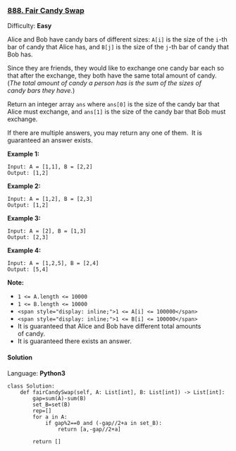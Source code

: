 ### [888\. Fair Candy Swap](https://leetcode.com/problems/fair-candy-swap/)

Difficulty: **Easy**


Alice and Bob have candy bars of different sizes: `A[i]` is the size of the `i`-th bar of candy that Alice has, and `B[j]` is the size of the `j`-th bar of candy that Bob has.

Since they are friends, they would like to exchange one candy bar each so that after the exchange, they both have the same total amount of candy.  (_The total amount of candy a person has is the sum of the sizes of candy bars they have._)

Return an integer array `ans` where `ans[0]` is the size of the candy bar that Alice must exchange, and `ans[1]` is the size of the candy bar that Bob must exchange.

If there are multiple answers, you may return any one of them.  It is guaranteed an answer exists.


**Example 1:**

```
Input: A = [1,1], B = [2,2]
Output: [1,2]
```


**Example 2:**

```
Input: A = [1,2], B = [2,3]
Output: [1,2]
```


**Example 3:**

```
Input: A = [2], B = [1,3]
Output: [2,3]
```


**Example 4:**

```
Input: A = [1,2,5], B = [2,4]
Output: [5,4]
```

**<span style="display: inline;">Note:</span>**

*   <span style="display: inline;">`1 <= A.length <= 10000`</span>
*   <span style="display: inline;">`1 <= B.length <= 10000`</span>
*   `<span style="display: inline;">1 <= A[i] <= 100000</span>`
*   `<span style="display: inline;">1 <= B[i] <= 100000</span>`
*   It is guaranteed that Alice and Bob have different total amounts of candy.
*   It is guaranteed there exists an answer.


#### Solution

Language: **Python3**

```python3
class Solution:
    def fairCandySwap(self, A: List[int], B: List[int]) -> List[int]:
        gap=sum(A)-sum(B)
        set_B=set(B)
        rep=[]
        for a in A:
            if gap%2==0 and (-gap//2+a in set_B):
                return [a,-gap//2+a]
            
        return []
```